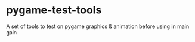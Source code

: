 # pygame-test-tools
A set of tools to test on pygame graphics &amp; animation before using in main gain
